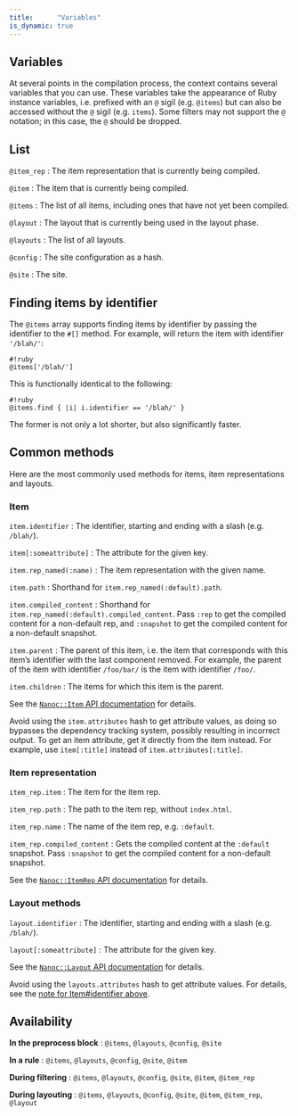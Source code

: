 ```yaml
---
title:      "Variables"
is_dynamic: true
---
```


## Variables

At several points in the compilation process, the context contains several variables that you can use. These variables take the appearance of Ruby instance variables, i.e. prefixed with an `@` sigil (e.g. `@items`) but can also be accessed without the `@` sigil (e.g. `items`). Some filters may not support the `@` notation; in this case, the `@` should be dropped.

## List

`@item_rep`
: The item representation that is currently being compiled.

`@item`
: The item that is currently being compiled.

`@items`
: The list of all items, including ones that have not yet been compiled.

`@layout`
: The layout that is currently being used in the layout phase.

`@layouts`
: The list of all layouts.

`@config`
: The site configuration as a hash.

`@site`
: The site.

## Finding items by identifier

The `@items` array supports finding items by identifier by passing the identifier to the `#[]` method. For example,  will return the item with identifier `'/blah/'`:

	#!ruby
	@items['/blah/']

This is functionally identical to the following:

	#!ruby
	@items.find { |i| i.identifier == '/blah/' }

The former is not only a lot shorter, but also significantly faster.

## Common methods

Here are the most commonly used methods for items, item representations and layouts.

### Item

`item.identifier`
: The identifier, starting and ending with a slash (e.g. `/blah/`).

`item[:someattribute]`
: The attribute for the given key.

`item.rep_named(:name)`
: The item representation with the given name.

`item.path`
: Shorthand for `item.rep_named(:default).path`.

`item.compiled_content`
: Shorthand for `item.rep_named(:default).compiled_content`. Pass `:rep` to
  get the compiled content for a non-default rep, and `:snapshot` to get the
  compiled content for a non-default snapshot.

`item.parent`
: The parent of this item, i.e. the item that corresponds with this item’s
  identifier with the last component removed. For example, the parent of the
  item with identifier `/foo/bar/` is the item with identifier `/foo/`.

`item.children`
: The items for which this item is the parent.

See the [`Nanoc::Item` API documentation](/docs/api/Nanoc/Item.html) for details.

<div class="admonition note" id="item-identifier-note">Avoid using the <code>item.attributes</code> hash to get attribute values, as doing so bypasses the dependency tracking system, possibly resulting in incorrect output. To get an item attribute, get it directly from the item instead. For example, use <code>item[:title]</code> instead of <code>item.attributes[:title]</code>.</div>

### Item representation

`item_rep.item`
: The item for the item rep.

`item_rep.path`
: The path to the item rep, without `index.html`.

`item_rep.name`
: The name of the item rep, e.g. `:default`.

`item_rep.compiled_content`
: Gets the compiled content at the `:default` snapshot. Pass `:snapshot` to get
  the compiled content for a non-default snapshot.

See the [`Nanoc::ItemRep` API documentation](/docs/api/Nanoc/ItemRep.html) for details.

### Layout methods

`layout.identifier`
: The identifier, starting and ending with a slash (e.g. `/blah/`).

`layout[:someattribute]`
: The attribute for the given key.

See the [`Nanoc::Layout` API documentation](/docs/api/Nanoc/Layout.html) for details.

<div class="admonition note">Avoid using the <code>layouts.attributes</code> hash to get attribute values. For details, see the <a href="#item-identifier-note">note for Item#identifier above</a>.</div>

## Availability

**In the preprocess block**
: `@items`, `@layouts`, `@config`, `@site`

**In a rule**
: `@items`, `@layouts`, `@config`, `@site`, `@item`

**During filtering**
: `@items`, `@layouts`, `@config`, `@site`, `@item`, `@item_rep`

**During layouting**
: `@items`, `@layouts`, `@config`, `@site`, `@item`, `@item_rep`, `@layout`
